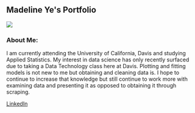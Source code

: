 
## Madeline Ye's Portfolio
![](/Downloads/github.jpg)

### About Me: 
I am currently attending the University of California, Davis and studying Applied Statistics. My interest in data science has only recently surfaced due to taking a Data Technology class here at Davis. Plotting and fitting models is not new to me but obtaining and cleaning data is. I hope to continue to increase that knowledge but still continue to work more with examining data and presenting it as opposed to obtaining it through scraping.

[LinkedIn](https://www.linkedin.com/in/madeline-ye-25283727/)
